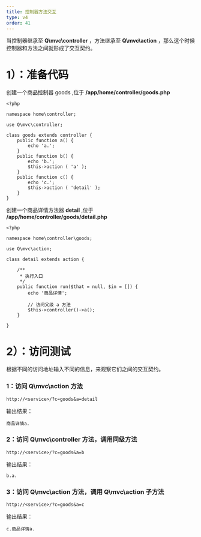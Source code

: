 ```yaml
---
title: 控制器方法交互
type: v4
order: 41
---
```


当控制器继承至 **Q\mvc\controller** ，方法继承至 **Q\mvc\action** ，那么这个时候控制器和方法之间就形成了交互契约。

# 1）：准备代码
创建一个商品控制器 goods ,位于 **<project>/app/home/controller/goods.php**
~~~
<?php

namespace home\controller;

use Q\mvc\controller;

class goods extends controller {
    public function a() {
        echo 'a.';
    }
    public function b() {
        echo 'b.';
        $this->action ( 'a' );
    }
    public function c() {
        echo 'c.';
        $this->action ( 'detail' );
    }
}
~~~

创建一个商品详情方法器 **detail** ,位于 **<project>/app/home/controller/goods/detail.php**
~~~
<?php

namespace home\controller\goods;

use Q\mvc\action;

class detail extends action {

    /**
     * 执行入口
     */
    public function run($that = null, $in = []) {
        echo '商品详情';
        
        // 访问父级 a 方法
        $this->controller()->a();
    }

}
~~~

# 2）：访问测试
根据不同的访问地址输入不同的信息，来观察它们之间的交互契约。

### 1：访问 **Q\mvc\action** 方法
~~~
http://<service>/?c=goods&a=detail
~~~

输出结果：
~~~
商品详情a.
~~~

### 2：访问 **Q\mvc\controller** 方法，调用同级方法
~~~
http://<service>/?c=goods&a=b
~~~

输出结果：
~~~
b.a.
~~~

### 3：访问 **Q\mvc\action** 方法，调用 **Q\mvc\action** 子方法
~~~
http://<service>/?c=goods&a=c
~~~

输出结果：
~~~
c.商品详情a.
~~~